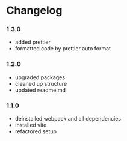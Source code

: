 # Changelog

### 1.3.0

- added prettier
- formatted code by prettier auto format

### 1.2.0

- upgraded packages
- cleaned up structure
- updated readme.md

### 1.1.0

- deinstalled webpack and all dependencies
- installed vite
- refactored setup
